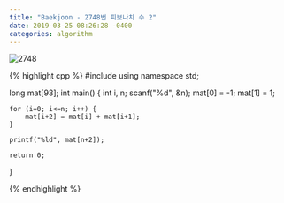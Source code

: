 ```yaml
---
title: "Baekjoon - 2748번 피보나치 수 2"
date: 2019-03-25 08:26:28 -0400
categories: algorithm
---
```


![2748](https://user-images.githubusercontent.com/49894861/64658574-eaabd200-d472-11e9-835c-42408fc8a579.png)


{% highlight cpp %}
#include <cstdio>
using namespace std;

long mat[93];
int main() {
	int i, n;
	scanf("%d", &n);
	mat[0] = -1;
	mat[1] = 1;
	
	for (i=0; i<=n; i++) {
		mat[i+2] = mat[i] + mat[i+1];
	}
	
	printf("%ld", mat[n+2]);
	
	return 0;
}

{% endhighlight %}
